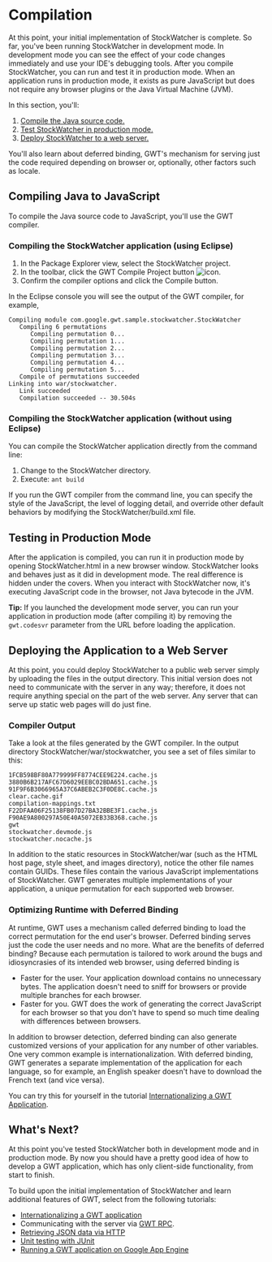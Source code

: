 Compilation
===

At this point, your initial implementation of StockWatcher is complete. So far, you've been running StockWatcher in development mode. In development mode you can see the effect of your code changes immediately and use your IDE's debugging tools. After you compile StockWatcher, you can run and test it in production mode. When an application runs in production mode, it exists as pure JavaScript but does not require any browser plugins or the Java Virtual Machine (JVM).

In this section, you'll:

1.  [Compile the Java source code.](#compile)
2.  [Test StockWatcher in production mode.](#run)
3.  [Deploy StockWatcher to a web server.](#deploy)

You'll also learn about deferred binding, GWT's mechanism for serving just the code required depending on browser or, optionally, other factors such as locale.

##  Compiling Java to JavaScript <a id="compile"></a>

To compile the Java source code to JavaScript, you'll use the GWT compiler.

### Compiling the StockWatcher application (using Eclipse)

1.  In the Package Explorer view, select the StockWatcher project.
2.  In the toolbar, click the GWT Compile Project button ![icon](images/GWTCompileProject.png).
3.  Confirm the compiler options and click the Compile button.

In the Eclipse console you will see the output of the GWT compiler, for example,

```text
Compiling module com.google.gwt.sample.stockwatcher.StockWatcher
   Compiling 6 permutations
      Compiling permutation 0...
      Compiling permutation 1...
      Compiling permutation 2...
      Compiling permutation 3...
      Compiling permutation 4...
      Compiling permutation 5...
   Compile of permutations succeeded
Linking into war/stockwatcher.
   Link succeeded
   Compilation succeeded -- 30.504s

```

### Compiling the StockWatcher application (without using Eclipse)

You can compile the StockWatcher application directly from the command line:

1.  Change to the StockWatcher directory.
2.  Execute: `ant build`

If you run the GWT compiler from the command line, you can specify the style of the JavaScript, the level of logging detail, and override other default behaviors by modifying the StockWatcher/build.xml file.

##  Testing in Production Mode <a id="run"></a>

After the application is compiled, you can run it in production mode by opening StockWatcher.html in a new browser window.  StockWatcher looks and behaves just as it did in development mode. The real difference is hidden under the covers. When you interact with StockWatcher now, it's executing JavaScript code in the browser, not Java bytecode in the JVM.

**Tip:** If you launched the development mode server, you can run your application in production mode (after compiling it) by removing the `gwt.codesvr` parameter from the URL before loading the application.

##  Deploying the Application to a Web Server <a id="deploy"></a>

At this point, you could deploy StockWatcher to a public web server simply by uploading the files in the output directory. This initial version does not need to communicate with the server in any way; therefore, it does not require anything special on the part of the web server. Any server that can serve up static web pages will do just fine.

### Compiler Output

Take a look at the files generated by the GWT compiler. In the output directory
StockWatcher/war/stockwatcher, you see a set of files similar to this:

```text
1FCB598BF80A779999FF8774CEE9E224.cache.js
3880B6B217AFC67D6029EEBC02BDA651.cache.js
91F9F6B3066965A37C6ABEB2C3F0DE8C.cache.js
clear.cache.gif
compilation-mappings.txt
F22DFAA06F25138FB07D27BA32BBE3F1.cache.js
F90AE9A800297A50E40A5072EB33B368.cache.js
gwt
stockwatcher.devmode.js
stockwatcher.nocache.js

```

In addition to the static resources in StockWatcher/war (such as the HTML host page, style sheet, and images directory), notice the other file names contain GUIDs. These files contain the various JavaScript implementations of StockWatcher. GWT generates multiple implementations of your application, a unique permutation for each supported web browser.

### Optimizing Runtime with Deferred Binding

At runtime, GWT uses a mechanism called deferred binding to load the correct permutation for the end user's browser. Deferred binding serves just the code the user needs and no more. What are the benefits of deferred binding? Because each permutation is tailored to work around the bugs and idiosyncrasies of its intended web browser, using deferred binding is

*   Faster for the user.
Your application download contains no unnecessary bytes. The application doesn't need to sniff for browsers or provide multiple branches for each browser.
*   Faster for you.
GWT does the work of generating the correct JavaScript for each browser so that you don't have to spend so much time dealing with differences between browsers.

In addition to browser detection, deferred binding can also generate customized versions of your application for any number of other variables. One very common example is internationalization. With deferred binding, GWT generates a separate implementation of the application for each language, so for example, an English speaker doesn't have to download the French text (and vice versa).

You can try this for yourself in the tutorial [Internationalizing a GWT Application](i18n.html).

## What's Next?

At this point you've tested StockWatcher both in development mode and in production mode. By now you should have a pretty good idea of how to develop a GWT application, which has only client-side functionality, from start to finish.

To build upon the initial implementation of StockWatcher and learn additional features of GWT, select from the following tutorials:

*   [Internationalizing a GWT application](i18n.html)
*   Communicating with the server via [GWT RPC](RPC.html).
*   [Retrieving JSON data via HTTP](JSON.html)
*   [Unit testing with JUnit](JUnit.html)
*   [Running a GWT application on Google App Engine](appengine.html)
